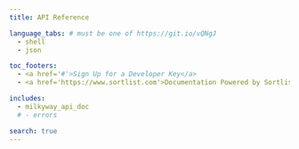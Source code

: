 ```yaml
---
title: API Reference

language_tabs: # must be one of https://git.io/vQNgJ
  - shell
  - json

toc_footers:
  - <a href='#'>Sign Up for a Developer Key</a>
  - <a href='https://www.sortlist.com'>Documentation Powered by Sortlist</a>

includes:
  - milkyway_api_doc
  # - errors

search: true
---
```


